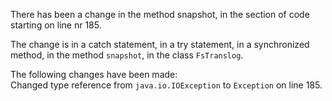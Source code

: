 There has been a change in the method snapshot, in the section of code starting on line nr 185.
  
The change is in a catch statement, in a try statement, in a synchronized method, in the method ```snapshot```, in the class ```FsTranslog```.
  
The following changes have been made:  
Changed type reference from ```java.io.IOException``` to ```Exception``` on line 185.  

